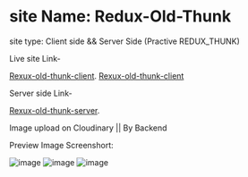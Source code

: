 # site Name: Redux-Old-Thunk

site type: Client side && Server Side (Practive REDUX_THUNK)


Live site Link-

 [Rexux-old-thunk-client](https://redux-old-thunk-client.onrender.com/).
 [Rexux-old-thunk-client](https://redux-old-thunk-client.onrender.com)


 Server side Link-

 [Rexux-old-thunk-server](https://redux-old-thunk.vercel.app/).


 Image upload on Cloudinary || By Backend 
 
 
Preview Image Screenshort: 

![image](https://user-images.githubusercontent.com/108426827/230703233-eb7868d8-6cae-4e7b-91e7-6867d48a8939.png)
![image](https://user-images.githubusercontent.com/108426827/230703253-0582b8bb-80bb-495e-91cb-32b84e38d2cb.png)
![image](https://user-images.githubusercontent.com/108426827/230703267-994088fe-29dd-4ff3-8f79-3bc95b2cb20f.png)
